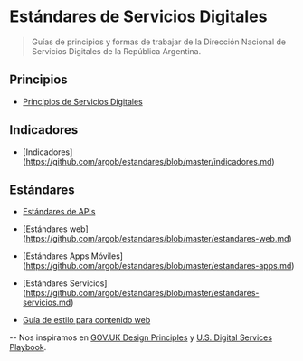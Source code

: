 # Estándares de Servicios Digitales

> Guías de principios y formas de trabajar de la Dirección Nacional de Servicios Digitales de la República Argentina.

## Principios

* [Principios de Servicios Digitales](principios.md)

## Indicadores

* [Indicadores] (https://github.com/argob/estandares/blob/master/indicadores.md)

## Estándares

* [Estándares de APIs](estandares-apis.md)

* [Estándares web] (https://github.com/argob/estandares/blob/master/estandares-web.md)

* [Estándares Apps Móviles] (https://github.com/argob/estandares/blob/master/estandares-apps.md)

* [Estándares Servicios] (https://github.com/argob/estandares/blob/master/estandares-servicios.md)

* [Guía de estilo para contenido web](contenido-web.md)



--
Nos inspiramos en [GOV.UK Design Principles](https://www.gov.uk/design-principles) y [U.S. Digital Services Playbook](https://playbook.cio.gov/).
